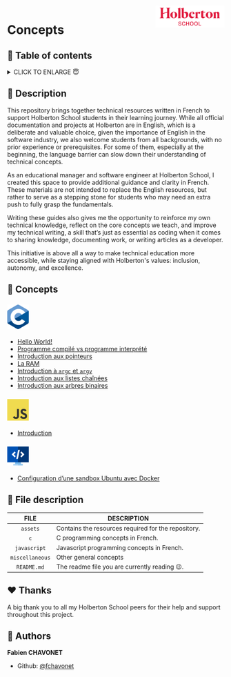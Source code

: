 <img height="50px" align="right" src="https://raw.githubusercontent.com/fchavonet/fchavonet/main/assets/images/logo-holberton_school.png" alt="Holberton School logo">

# Concepts

## 🔖 Table of contents

<details>
    <summary>
          CLICK TO ENLARGE 😇
    </summary>
    📄 <a href="#description">Description</a>
    <br>
    📘 <a href="#concepts">Concepts</a>
    <br>
    📂 <a href="#files-description">Files description</a>
    <br>
    ♥️ <a href="#thanks">Thanks</a>
    <br>
    👷 <a href="#authors">Authors</a>
</details>

## 📄 <span id="description">Description</span>

This repository brings together technical resources written in French to support Holberton School students in their learning journey. While all official documentation and projects at Holberton are in English, which is a deliberate and valuable choice, given the importance of English in the software industry, we also welcome students from all backgrounds, with no prior experience or prerequisites. For some of them, especially at the beginning, the language barrier can slow down their understanding of technical concepts.

As an educational manager and software engineer at Holberton School, I created this space to provide additional guidance and clarity in French. These materials are not intended to replace the English resources, but rather to serve as a stepping stone for students who may need an extra push to fully grasp the fundamentals.

Writing these guides also gives me the opportunity to reinforce my own technical knowledge, reflect on the core concepts we teach, and improve my technical writing, a skill that’s just as essential as coding when it comes to sharing knowledge, documenting work, or writing articles as a developer.

This initiative is above all a way to make technical education more accessible, while staying aligned with Holberton's values: inclusion, autonomy, and excellence.

## 📘 <span id="concepts">Concepts</span>

### <img width="50px" src="https://raw.githubusercontent.com/fchavonet/fchavonet/main/assets/images/logo-c.png" alt="C logo">

- [Hello World!](./c/c-000-hello_world!.md)
- [Programme compilé vs programme interprété](./c/c-001-programme_compile_vs_programme_interprete.md)
- [Introduction aux pointeurs](./c/c-002-introduction_aux_pointeurs.md)
- [La RAM](./c/c-003-la_ram.md)
- [Introduction à `argc` et `argv`](./c/c-004-introduction_a_argc_et_argv.md)
- [Introduction aux listes chaînées](./c/c-005-introduction_aux_listes_chainees.md)
- [Introduction aux arbres binaires](./c/c-006-introduction_aux_arbres_binaires.md)

### <img width="50px" src="https://raw.githubusercontent.com/fchavonet/fchavonet/main/assets/images/logo-javascript.png" alt="JavaScript logo">

- [Introduction](./javascript/000-introduction.md)

### <img width="50px" src="https://raw.githubusercontent.com/fchavonet/fchavonet/main/assets/images/logo-miscellaneous.png" alt="Miscellaneous logo">

- [Configuration d’une sandbox Ubuntu avec Docker](./miscellaneous/mac-001-configuration_d_une_sandbox_ubuntu_avec_docker.md)

## 📂 <span id="files-description">File description</span>

| **FILE**        | **DESCRIPTION**                                     |
| :-------------: | --------------------------------------------------- |
| `assets`        | Contains the resources required for the repository. |
| `c`             | C programming concepts in French.                   | 
| `javascript`    | Javascript programming concepts in French.          |
| `miscellaneous` | Other general concepts                              |
| `README.md`     | The readme file you are currently reading 😉.       |

## ♥️ <span id="thanks">Thanks</span>

A big thank you to all my Holberton School peers for their help and support throughout this project.

## 👷 <span id="authors">Authors</span>

**Fabien CHAVONET**
- Github: [@fchavonet](https://github.com/fchavonet)
